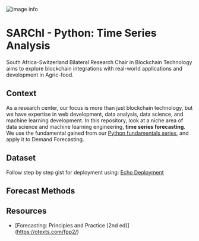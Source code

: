 ![image info](https://blockchain.uj.ac.za/static/images/main-logo.png)

# SARChI - Python: Time Series Analysis
South Africa-Switzerland Bilateral Research Chair in Blockchain Technology aims to explore blockchain integrations with real-world applications and development in Agric-food.

## Context
As a research center, our focus is more than just blockchain technology, but we have expertise in web development, data analysis, data science, and machine learning development. In this repository, look at a niche area of data science and machine learning engineering, **time series forecasting**. We use the fundamental gained from our [Python fundamentals series](https://www.youtube.com/watch?v=s_gQrQhKkBE&list=PLYAUzWboAWPh0Tbm1MTYiPtF3QVm1ePlW), and apply it to Demand Forecasting. 

## Dataset
Follow step by step gist for deployment using: [Echo Deployment](https://gist.github.com/ujblockchain/9152d51a574791ed95b7e4a39ae83a18)

## Forecast Methods

## Resources
- [Forecasting: Principles and Practice (2nd ed)] (https://otexts.com/fpp2/)
